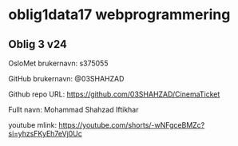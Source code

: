 # oblig1data17 webprogrammering

## Oblig 3 v24
OsloMet brukernavn: s375055

GitHub brukernavn: @03SHAHZAD

Github repo URL: https://github.com/03SHAHZAD/CinemaTicket

Fullt navn: Mohammad Shahzad Iftikhar

youtube mlink: https://youtube.com/shorts/-wNFgceBMZc?si=yhzsFKyEh7eVj0Uc

